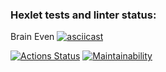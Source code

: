 ### Hexlet tests and linter status:

Brain Even
[![asciicast](https://asciinema.org/a/EgZj5xPRXQMyZWSZaAVCs5Ymm.svg)](https://asciinema.org/a/EgZj5xPRXQMyZWSZaAVCs5Ymm)

[![Actions Status](https://github.com/shakedizzy/python-project-lvl1/workflows/hexlet-check/badge.svg)](https://github.com/shakedizzy/python-project-lvl1/actions)
[![Maintainability](https://api.codeclimate.com/v1/badges/a99a88d28ad37a79dbf6/maintainability)](https://codeclimate.com/github/codeclimate/codeclimate/maintainability)